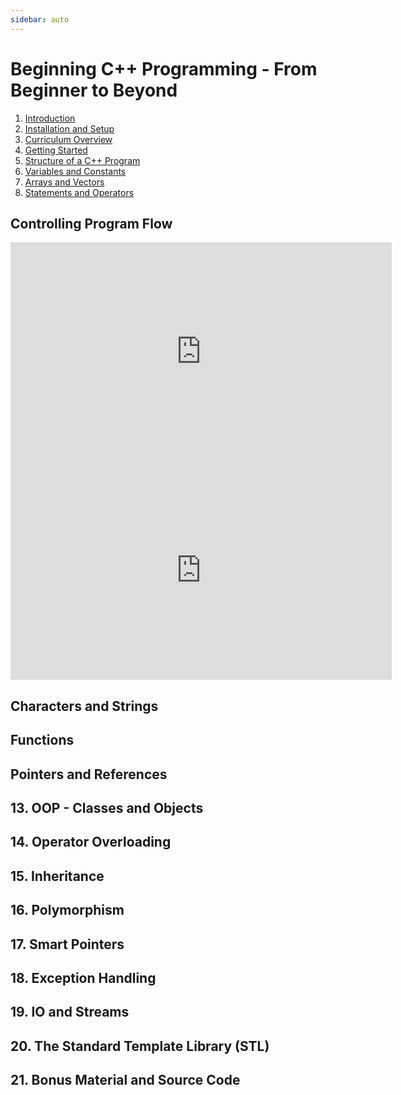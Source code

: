 ```yaml
---
sidebar: auto
---
```


# Beginning C++ Programming - From Beginner to Beyond

1. [Introduction](1-introduction/README.md)
2. [Installation and Setup](2-installation/README.md)
3. [Curriculum Overview](3-curriculum/README.md)
4. [Getting Started](4-getting/README.md)
5. [Structure of a C++ Program](5-structure/README.md)
6. [Variables and Constants](6-variables/README.md)
7. [Arrays and Vectors](7-arrays/README.md)
8. [Statements and Operators](8-statements/README.md)
## Controlling Program Flow

<iframe width="610" height="350"
  sandbox="allow-same-origin allow-scripts allow-popups"
  src="https://diode.zone/videos/embed/uAcEHcHxAvTUNbWwZ7nsZ1?title=0&warningTitle=0&peertubeLink=0"
  frameborder="0" allowfullscreen>
</iframe>

<iframe width="610" height="350"
  sandbox="allow-same-origin allow-scripts allow-popups"
  src="https://diode.zone/videos/embed/uAcEHcHxAvTUNbWwZ7nsZ1?title=0&warningTitle=0&peertubeLink=0"
  frameborder="0" allowfullscreen>
</iframe>

## Characters and Strings

## Functions

## Pointers and References

## 13. OOP - Classes and Objects

## 14. Operator Overloading

## 15. Inheritance

## 16. Polymorphism

## 17. Smart Pointers

## 18. Exception Handling

## 19. IO and Streams

## 20. The Standard Template Library (STL)

## 21. Bonus Material and Source Code
